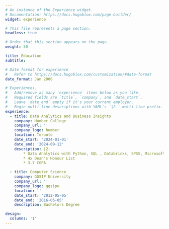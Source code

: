 ```yaml
---
# An instance of the Experience widget.
# Documentation: https://docs.hugoblox.com/page-builder/
widget: experience

# This file represents a page section.
headless: true

# Order that this section appears on the page.
weight: 30

title: Education
subtitle:

# Date format for experience
#   Refer to https://docs.hugoblox.com/customization/#date-format
date_format: Jan 2006

# Experiences.
#   Add/remove as many `experience` items below as you like.
#   Required fields are `title`, `company`, and `date_start`.
#   Leave `date_end` empty if it's your current employer.
#   Begin multi-line descriptions with YAML's `|2-` multi-line prefix.
experience:
  - title: Data Analytics and Business Insights
    company: Humber College
    company_url: ''
    company_logo: humber
    location: Toronto
    date_start: '2024-01-01'
    date_end: '2024-09-12'
    description: |2-
        * Data Analytics with Python, SQL , Databricks, SPSS, Microsoft SQL Server, Power BI
        * 4x Dean's Honour List
        * 3.7 CGPA

  - title: Computer Science
    company: GGSIP University
    company_url: ''
    company_logo: ggsipu
    location: ''
    date_start: '2012-05-05'
    date_end: '2016-05-05'
    description: Bachelors Degree

design:
  columns: '1'
---
```

